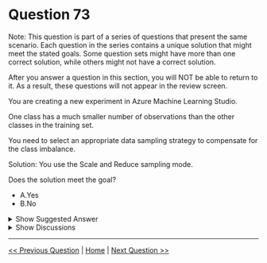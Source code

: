 # Question 73

Note: This question is part of a series of questions that present the same scenario. Each question in the series contains a unique solution that might meet the stated goals. Some question sets might have more than one correct solution, while others might not have a correct solution.

After you answer a question in this section, you will NOT be able to return to it. As a result, these questions will not appear in the review screen.

You are creating a new experiment in Azure Machine Learning Studio.

One class has a much smaller number of observations than the other classes in the training set.

You need to select an appropriate data sampling strategy to compensate for the class imbalance.

Solution: You use the Scale and Reduce sampling mode.

Does the solution meet the goal?

- A.Yes
- B.No

<details>
  <summary>Show Suggested Answer</summary>

<strong>B</strong><br>

<p>Instead use the Synthetic Minority Oversampling Technique (SMOTE) sampling mode.</p>
<p>Note: SMOTE is used to increase the number of underepresented cases in a dataset used for machine learning. SMOTE is a better way of increasing the number of rare cases than simply duplicating existing cases.</p>
<p>Incorrect Answers:</p>
<p>Common data tasks for the Scale and Reduce sampling mode include clipping, binning, and normalizing numerical values.</p>
<p>Reference:</p>
<p>https://docs.microsoft.com/en-us/azure/machine-learning/studio-module-reference/smote https://docs.microsoft.com/en-us/azure/machine-learning/studio-module-reference/data-transformation-scale-and-reduce</p>

</details>

<details>
  <summary>Show Discussions</summary>

<blockquote><p><strong>azurelearner666</strong> <code>(Mon 10 Oct 2022 15:29)</code> - <em>Upvotes: 7</em></p><p>Response is correct, B.
The &quot;Scale and Reduce sampling mode&quot; will not be able to compensate for the class imbalance, so B (no) is the right Answer.

The proper response should be SMOTE.
More info on https://docs.microsoft.com/en-us/azure/machine-learning/component-reference/smote</p></blockquote>

<blockquote><p><strong>Tehseen</strong> <code>(Fri 24 Dec 2021 12:51)</code> - <em>Upvotes: 6</em></p><p>Correct af</p></blockquote>
<blockquote><p><strong>windy610</strong> <code>(Sat 15 Jun 2024 09:14)</code> - <em>Upvotes: 1</em></p><p>should use SMOTE</p></blockquote>
<blockquote><p><strong>nick234987</strong> <code>(Wed 13 Apr 2022 10:01)</code> - <em>Upvotes: 2</em></p><p>The correct answer is B</p></blockquote>

</details>

---

[<< Previous Question](question_72.md) | [Home](../index.md) | [Next Question >>](question_74.md)
